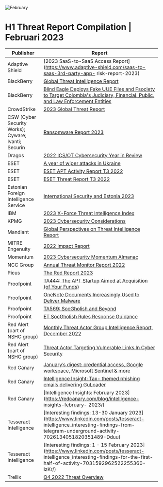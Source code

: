 ![February](https://github.com/jwennekers/2023-Threat-Report-Compilation/assets/136587455/06300ebc-0864-4f4c-9257-e70c0f49d603)

# H1 Threat Report Compilation | Februari 2023

| Publisher  | Report |
| ------------- | ------------- |
|Adaptive Shield|[2023 SaaS-to-SaaS Access Report](https://www.adaptive-shield.com/saas-to-saas-3rd-party-app- risk-report-2023)|
|BlackBerry| [Global Threat Intelligence Report](https://www.blackberry.com/us/en/solutions/threat-intelligence/2023/threat-intelligence-report-jan) |
|BlackBerry|[Blind Eagle Deploys Fake UUE Files and Fsociety to Target Colombia's Judiciary, Financial, Public, and Law Enforcement Entities](https://blogs.blackberry.com/en/2023/02/blind-eagle-apt-c-36-targets-colombia)|
|CrowdStrike|[2023 Global Threat Report](https://www.crowdstrike.com/global-threat-report/)|
|CSW (Cyber Security Works); Cyware; Ivanti; Securin|[Ransomware Report 2023](https://cybersecurityworks.com/ransomware/)|
|Dragos|[2022 ICS/OT Cybersecurity Year in Review](https://hub.dragos.com/ics-cybersecurity-year-in-review-2022 )|
|ESET|[A year of wiper attacks in Ukraine](https://www.welivesecurity.com/2023/02/24/year-wiper-attacks-ukraine/)|
|ESET|[ESET APT Activity Report T3 2022](https://www.welivesecurity.com/wp-content/uploads/2023/01/eset_apt_activity_report_t32022.pdf)|
|ESET|[ESET Threat Report T3 2022](https://www.welivesecurity.com/wp-content/uploads/2023/02/eset_threat_report_t32022.pdf)|
|Estonian Foreign Intelligence Service|[International Security and Estonia 2023](https://raport.valisluureamet.ee/2023/en/)|
|IBM|[2023 X-Force Threat Intelligence Index](https://www.ibm.com/reports/threat-intelligence)|
|KPMG|[2023 Cybersecurity Considerations](https://kpmg.com/xx/en/home/insights/2023/02/cybersecurity-considerations-2023.html)|
|Mandiant|[Global Perspectives on Threat Intelligence Report](https://www.mandiant.com/global-perspectives-on-threat-intelligence)|
|MITRE Engenuity|[2022 Impact Report](https://mitre-engenuity.org/cybersecurity/center-for-threat-informed-defense/impact-report/)|
|Momentum|[2023 Cybersecurity Momentum Almanac](https://momentumcyber.com/cybersecurity-almanac-2023/)|
|NCC Group|[Annual Threat Monitor Report 2022](https://www.nccgroup.com/us/annual-threat-monitor-report-2022/)|
|Picus|[The Red Report 2023](https://www.picussecurity.com/resource/report/the-red-report-2023)|
|Proofpoint|[TA444: The APT Startup Aimed at Acquisition (of Your Funds)](https://www.proofpoint.com/us/blog/threat-insight/ta444-apt-startup-aimed-at-your-funds)|
|Proofpoint|[OneNote Documents Increasingly Used to Deliver Malware](https://www.proofpoint.com/us/blog/threat-insight/onenote-documents-increasingly-used-to-deliver-malware)|
|Proofpoint|[TA569: SocGholish and Beyond](https://www.proofpoint.com/us/blog/threat-insight/ta569-socgholish-and-beyond)|
|Proofpoint|[ET SocGholish Rules Response Guidance](https://community.emergingthreats.net/t/et-socgholish-rules-response-guidance/335)|
|Red Alert (part of NSHC group)|[Monthly Threat Actor Group Intelligence Report, December 2022](https://redalert.nshc.net/2023/02/16/monthly-threat-actor-group-intelligence-report-december-2022-eng/)|
|Red Alert (part of NSHC group)|[Threat Actor Targeting Vulnerable Links In Cyber Security](https://redalert.nshc.net/2023/02/23/threat-actor-targeting-vulnerable-links-in-cyber-security-eng/)|
|Red Canary|[January’s digest: credential access, Google workspace, Microsoft Sentinel & more](https://www.linkedin.com/pulse/januarys-digest-credential-access-google-workspace-microsoft-/)|
|Red Canary|[Intelligence Insight: Tax- themed phishing emails delivering GuLoader](https://redcanary.com/blog/tax-season-phishing/)|
|Red Canary|[Intelligence Insights: February 2023](https://redcanary.com/blog/intelligence-insights-february- 2023/)|
|Tesseract Intelligence|[Interesting findings: 13-30 January 2023](https://www.linkedin.com/posts/tesseract- intelligence_interesting-findings-from-telegram-underground-activity-7026134051820351489-Dduu)|
|Tesseract Intelligence|[Interesting findings: 1 - 15 February 2023](https://www.linkedin.com/posts/tesseract- intelligence_interesting-findings-for-the-first-half-of-activity-7031592962522255360-IzKr/)|
|Trellix|[Q4 2022 Threat Overview](https://www.trellix.com/en-us/advanced-research-center/threat-reports/feb-2023.html)|